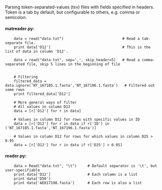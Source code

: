 Parsing token-separated-values (tsv) files with fields specified in headers.
Token is a tab by default, but configurable to others, e.g. comma or semicolon.

#### matreader.py:

```
	data = read("data.txt")                           # Read a tab-separate file.
	print data['D12']                                 # This is the list of data in column 'D12'.

	data = read("data.txt", sep=',', skip_header=5)   # Read a comma-separated file, skip 5 lines in the beginning of file


	# Filtering 	
	filtered_data = data.ignore('NT_167185.1.fasta','NT_167196.1.fasta')   # Filtered out some rows
	print filtered_data['D12']
	
	# More general ways of filter
	# All values in column D12
	data = [r['D12'] for r in data]

	# Values in column D12 for rows with specific values in ID
	data = [r['D12'] for r in data if r['ID'] in ('NT_167185.1.fasta','NT_167196.1.fasta')]

	# Values in column D12 for rows for which values in column D25 > 0.95
	data = [r['D12'] for r in data if r['D25'] > 0.95]
```

#### reader.py:

```
   	data = Read("data.txt", "\t")     # Default separator is '\t', but user-specifiable
   	print data['D12']                 # Each column is a list
	print data['D50']	
   	print data['AE017198.fasta']      # Each row is also a list
```

